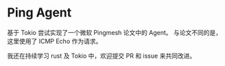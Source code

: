 # Ping Agent
基于 Tokio 尝试实现了一个微软 Pingmesh 论文中的 Agent。
与论文不同的是，这里使用了 ICMP Echo 作为请求。

我还在持续学习 rust 及 Tokio 中，欢迎提交 PR 和 issue 来共同改进。
